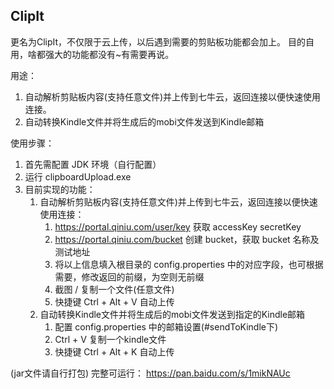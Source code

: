 ## ClipIt
更名为ClipIt，不仅限于云上传，以后遇到需要的剪贴板功能都会加上。 目的自用，啥都强大的功能都没有\~有需要再说。 

用途：
1. 自动解析剪贴板内容(支持任意文件)并上传到七牛云，返回连接以便快速使用连接。  
2. 自动转换Kindle文件并将生成后的mobi文件发送到Kindle邮箱


使用步骤：  
1. 首先需配置 JDK 环境（自行配置）
2. 运行 clipboardUpload.exe
3. 目前实现的功能：
    1. 自动解析剪贴板内容(支持任意文件)并上传到七牛云，返回连接以便快速使用连接：
        1. https://portal.qiniu.com/user/key 获取 accessKey secretKey
        2. https://portal.qiniu.com/bucket 创建 bucket，获取 bucket 名称及测试地址
        3. 将以上信息填入根目录的 config.properties 中的对应字段，也可根据需要，修改返回的前缀，为空则无前缀
        5. 截图 / 复制一个文件(任意文件)
        6. 快捷键 Ctrl + Alt + V 自动上传
    2. 自动转换Kindle文件并将生成后的mobi文件发送到指定的Kindle邮箱
        1. 配置 config.properties 中的邮箱设置(#sendToKindle下)
        2. Ctrl + V 复制一个kindle文件
        3. 快捷键 Ctrl + Alt + K 自动上传


(jar文件请自行打包)
完整可运行：
https://pan.baidu.com/s/1mikNAUc